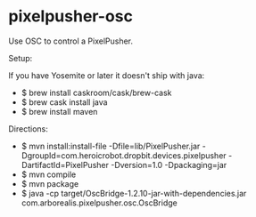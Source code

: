 # pixelpusher-osc
Use OSC to control a PixelPusher.

Setup:

If you have Yosemite or later it doesn't ship with java:
* $ brew install caskroom/cask/brew-cask
* $ brew cask install java
* $ brew install maven

Directions:

* $ mvn install:install-file -Dfile=lib/PixelPusher.jar -DgroupId=com.heroicrobot.dropbit.devices.pixelpusher -DartifactId=PixelPusher -Dversion=1.0 -Dpackaging=jar
* $ mvn compile
* $ mvn package
* $ java -cp target/OscBridge-1.2.10-jar-with-dependencies.jar com.arborealis.pixelpusher.osc.OscBridge
